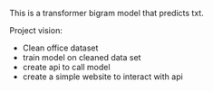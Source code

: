 This is a transformer bigram model that predicts txt.

Project vision:
- Clean office dataset
- train model on cleaned data set
- create api to call model
- create a simple website to interact with api
